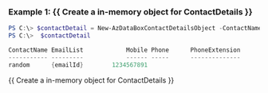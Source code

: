 ### Example 1: {{ Create a in-memory object for ContactDetails }}
```powershell
PS C:\> $contactDetail = New-AzDataBoxContactDetailsObject -ContactName "random" -EmailList @("emailId") -Phone "1234567891"
PS C:\>  $contactDetail

ContactName EmailList            Mobile Phone      PhoneExtension
----------- ---------            ------ -----      --------------
random      {emailId}        1234567891
```

{{ Create a in-memory object for ContactDetails }}

